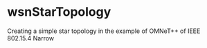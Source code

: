 wsnStarTopology
===============

Creating a simple star topology in the example of OMNeT++ of IEEE 802.15.4 Narrow
